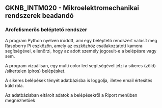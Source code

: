 ## GKNB_INTM020 - Mikroelektromechanikai rendszerek beadandó
### Arcfelismerős beléptető rendszer

A program Python nyelven íródott, ami egy beléptető rendszert valósít meg Raspberry Pi eszközön, amely az eszközhöz csatlakoztatott kamera segítségével, ellenőrzi, hogy az adott személy jogosult-e a belépésre vagy sem.

A program vizuálisan, egy multi color led segítségével jelzi a sikeres (zöld) /sikertelen (piros) belépésket.

A sikeres belépések tényét adatbázisba is loggolja, illetve email értesítés küld róla.

Az adatbázisban eltárolt adatok a belépésekről a Riport menüben megnézhetőek

